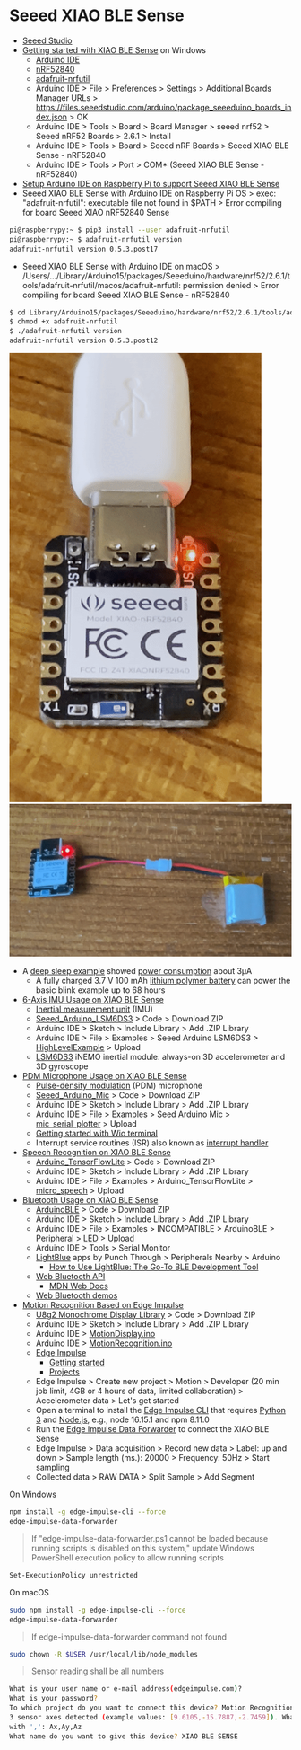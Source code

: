 # Seeed XIAO BLE Sense
* [Seeed Studio](https://github.com/Seeed-Studio)
* [Getting started with XIAO BLE Sense](https://wiki.seeedstudio.com/XIAO_BLE/) on Windows
  * [Arduino IDE](https://www.arduino.cc/en/software)
  * [nRF52840](https://www.nordicsemi.com/Products/nRF52840)
  * [adafruit-nrfutil](https://github.com/adafruit/Adafruit_nRF52_nrfutil)
  * Arduino IDE > File > Preferences > Settings > Additional Boards Manager URLs > https://files.seeedstudio.com/arduino/package_seeeduino_boards_index.json > OK
  * Arduino IDE > Tools > Board > Board Manager > seeed nrf52 > Seeed nRF52 Boards > 2.6.1 > Install
  * Arduino IDE > Tools > Board > Seeed nRF Boards > Seeed XIAO BLE Sense - nRF52840
  * Arduino IDE > Tools > Port > COM* (Seeed XIAO BLE Sense - nRF52840)
* [Setup Arduino IDE on Raspberry Pi to support Seeed XIAO BLE Sense](https://www.youtube.com/watch?v=9OsbFAFQtnk)
* Seeed XIAO BLE Sense with Arduino IDE on Raspberry Pi OS > exec: "adafruit-nrfutil": executable file not found in $PATH > Error compiling for board Seeed XIAO nRF52840 Sense
```sh
pi@raspberrypy:~ $ pip3 install --user adafruit-nrfutil
pi@raspberrypy:~ $ adafruit-nrfutil version
adafruit-nrfutil version 0.5.3.post17
```
* Seeed XIAO BLE Sense with Arduino IDE on macOS > /Users/.../Library/Arduino15/packages/Seeeduino/hardware/nrf52/2.6.1/tools/adafruit-nrfutil/macos/adafruit-nrfutil: permission denied > Error compiling for board Seeed XIAO BLE Sense - nRF52840
```sh
$ cd Library/Arduino15/packages/Seeeduino/hardware/nrf52/2.6.1/tools/adafruit-nrfutil/macos/
$ chmod +x adafruit-nrfutil
$ ./adafruit-nrfutil version
adafruit-nrfutil version 0.5.3.post12
```
![blink.gif](/lesson6/xiao/blink.gif)
![battery.gif](/lesson6/xiao/battery.gif)
* A [deep sleep example](https://github.com/0hotpotman0/BLE_52840_Core/blob/main/libraries/Bluefruit52Lib/examples/Hardware/deep_Sleep/deep_Sleep.ino) showed [power consumption](https://wiki.seeedstudio.com/XIAO_BLE/#power-consumption-verification) about 3&micro;A
  * A fully charged 3.7 V 100 mAh [lithium polymer battery](https://en.wikipedia.org/wiki/Lithium_polymer_battery) can power the basic blink example up to 68 hours
* [6-Axis IMU Usage on XIAO BLE Sense](https://wiki.seeedstudio.com/XIAO-BLE-Sense-IMU-Usage/)
  * [Inertial measurement unit](https://en.wikipedia.org/wiki/Inertial_measurement_unit) (IMU)
  * [Seeed_Arduino_LSM6DS3](https://github.com/Seeed-Studio/Seeed_Arduino_LSM6DS3) > Code > Download ZIP
  * Arduino IDE > Sketch > Include Library > Add .ZIP Library 
  * Arduino IDE > File > Examples > Seeed Arduino LSM6DS3 > [HighLevelExample](/lesson6/xiao/HighLevelExample.ino) > Upload
  * [LSM6DS3](https://content.arduino.cc/assets/st_imu_lsm6ds3_datasheet.pdf) iNEMO inertial module: always-on 3D accelerometer and 3D gyroscope
* [PDM Microphone Usage on XIAO BLE Sense](https://wiki.seeedstudio.com/XIAO-BLE-Sense-PDM-Usage/)
  * [Pulse-density modulation](https://en.wikipedia.org/wiki/Pulse-density_modulation) (PDM) microphone
  * [Seeed_Arduino_Mic](https://github.com/Seeed-Studio/Seeed_Arduino_Mic) > Code > Download ZIP
  * Arduino IDE > Sketch > Include Library > Add .ZIP Library 
  * Arduino IDE > File > Examples > Seed Arduino Mic > [mic_serial_plotter](/lesson6/xiao/mic_serial_plotter.ino) > Upload
  * [Getting started with Wio terminal](https://wiki.seeedstudio.com/Wio-Terminal-Getting-Started/)
  * Interrupt service routines (ISR) also known as [interrupt handler](https://en.wikipedia.org/wiki/Interrupt_handler)
* [Speech Recognition on XIAO BLE Sense](https://wiki.seeedstudio.com/XIAO-BLE-Sense-TFLite-Mic/)
  * [Arduino_TensorFlowLite](https://github.com/lakshanthad/tflite-micro-arduino-examples) > Code > Download ZIP
  * Arduino IDE > Sketch > Include Library > Add .ZIP Library
  * Arduino IDE > File > Examples > Arduino_TensorFlowLite > [micro_speech](/lesson6/xiao/micro_speech.ino) > Upload
* [Bluetooth Usage on XIAO BLE Sense](https://wiki.seeedstudio.com/XIAO-BLE-Sense-Bluetooth-Usage/)
  * [ArduinoBLE](https://github.com/arduino-libraries/ArduinoBLE) > Code > Download ZIP
  * Arduino IDE > Sketch > Include Library > Add .ZIP Library 
  * Arduino IDE > File > Examples > INCOMPATIBLE > ArduinoBLE > Peripheral > [LED](/lesson6/xiao/ArduinoBLE/Peripheral/LED.ino) > Upload
  * Arduino IDE > Tools > Serial Monitor
  * [LightBlue](https://punchthrough.com/lightblue/) apps by Punch Through > Peripherals Nearby > Arduino
    * [How to Use LightBlue: The Go-To BLE Development Tool](https://punchthrough.com/lightblue-features/)
  * [Web Bluetooth API](https://developer.mozilla.org/en-US/docs/Web/API/Web_Bluetooth_API)
    * [MDN Web Docs](https://en.wikipedia.org/wiki/MDN_Web_Docs)
  * [Web Bluetooth demos](https://github.com/WebBluetoothCG/demos)
* [Motion Recognition Based on Edge Impulse](https://wiki.seeedstudio.com/XIAOEI/)
  * [U8g2 Monochrome Display Library](https://github.com/olikraus/u8g2) > Code > Download ZIP
  * Arduino IDE > Sketch > Include Library > Add .ZIP Library
  * Arduino IDE > [MotionDisplay.ino](/lesson6/xiao/MotionDisplay.ino)
  * Arduino IDE > [MotionRecognition.ino](/lesson6/xiao/MotionRecognition.ino)
  * [Edge Impulse](https://www.edgeimpulse.com/)
    * [Getting started](https://docs.edgeimpulse.com/docs/)
    * [Projects](https://docs.edgeimpulse.com/experts/)
  * Edge Impulse > Create new project > Motion > Developer (20 min job limit, 4GB or 4 hours of data, limited collaboration) > Accelerometer data > Let's get started
  * Open a terminal to install the [Edge Impulse CLI](https://docs.edgeimpulse.com/docs/edge-impulse-cli/cli-installation) that requires [Python 3](https://www.python.org/downloads/) and [Node.js](https://nodejs.org/en/download/), e.g., node 16.15.1 and npm 8.11.0
  * Run the [Edge Impulse Data Forwarder](https://docs.edgeimpulse.com/docs/edge-impulse-cli/cli-data-forwarder) to connect the XIAO BLE Sense
  * Edge Impulse > Data acquisition > Record new data > Label: up and down > Sample length (ms.): 20000 > Frequency: 50Hz > Start sampling
  * Collected data > RAW DATA > Split Sample > Add Segment

On Windows
```sh
npm install -g edge-impulse-cli --force
edge-impulse-data-forwarder
```
> If "edge-impulse-data-forwarder.ps1 cannot be loaded because running scripts is disabled on this system," update Windows PowerShell execution policy to allow running scripts
```sh
Set-ExecutionPolicy unrestricted
```
On macOS
```sh
sudo npm install -g edge-impulse-cli --force
edge-impulse-data-forwarder
```
> If edge-impulse-data-forwarder command not found
```sh
sudo chown -R $USER /usr/local/lib/node_modules
```

> Sensor reading shall be all numbers
```sh
What is your user name or e-mail address(edgeimpulse.com)?
What is your password?
To which project do you want to connect this device? Motion Recognition with XIAO BLE SENSE
3 sensor axes detected (example values: [9.6105,-15.7887,-2.7459]). What do you want to call them? Separate the names 
with ',': Ax,Ay,Az
What name do you want to give this device? XIAO BLE SENSE
```
